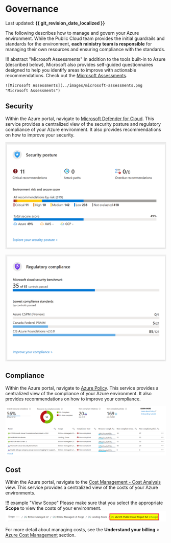 # Governance

Last updated: **{{ git_revision_date_localized }}**

The following describes how to manage and govern your Azure environment. While the Public Cloud team provides the initial guardrails and standards for the environment, **each ministry team is responsible** for managing their own resources and ensuring compliance with the standards.

!!! abstract "Microsoft Assessments"
    In addition to the tools built-in to Azure (described below), Microsoft also provides self-guided questionnaires designed to help you identify areas to improve with actionable recommendations. Check out the [Microsoft Assessments](https://learn.microsoft.com/en-us/assessments/browse/).

    ![Microsoft Assessments](../images/microsoft-assessments.png "Microsoft Assessments")

## Security

Within the Azure portal, navigate to [Microsoft Defender for Cloud](https://portal.azure.com/#view/Microsoft_Azure_Security/SecurityMenuBlade/~/0). This service provides a centralized view of the security posture and regulatory compliance of your Azure environment. It also provides recommendations on how to improve your security.

![Defender for Cloud Security Posture](../images/defender-for-cloud-security-posture.png "Defender for Cloud Security Posture")

![Defender for Cloud Regulatory Compliance](../images/defender-for-cloud-regulatory-compliance.png "Defender for Cloud Regulatory Compliance")

## Compliance

Within the Azure portal, navigate to [Azure Policy](https://portal.azure.com/#view/Microsoft_Azure_Policy/PolicyMenuBlade/~/Compliance). This service provides a centralized view of the compliance of your Azure environment. It also provides recommendations on how to improve your compliance.

![Azure Policy Overview](../images/azure-policy-overview.png "Azure Policy Overview")

## Cost

Within the Azure portal, navigate to the [Cost Management - Cost Analysis](https://portal.azure.com/#blade/Microsoft_Azure_CostManagement/Menu/costanalysis) view. This service provides a centralized view of the costs of your Azure environments.

!!! example "View Scope"
    Please make sure that you select the appropriate **Scope** to view the costs of your environment.
    ![Azure Cost Management - Scope](../images/azure-cost-management-scope.png "Azure Cost Management - Scope")

For more detail about managing costs, see the **Understand your billing** > [Azure Cost Management](../understanding-your-bill/azure-billing-and-cost-management.md) section.
